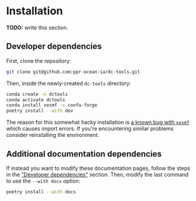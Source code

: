 # Installation

**TODO:** write this section.

## Developer dependencies

First, clone the repository:

```bash
git clone git@github.com:ppr-ocean-ia/dc-tools.git
```

Then, inside the newly-created `dc-tools` directory:

```bash
conda create -n dctools
conda activate dctools
conda install xesmf -c confa-forge
poetry install --with dev
```

The reason for this somewhat hacky installation is [a known bug with `xesmf`](https://github.com/pangeo-data/xESMF/issues/269) which causes import errors.
If you're encountering similar problems consider reinstalling the environment.

## Additional documentation dependencies

If instead you want to modify these documentation pages, follow the steps in the ["Developer dependencies"](#developer-dependencies) section.
Then, modify the last command to use the `--with docs` option:

```bash
poetry install --with docs
```
